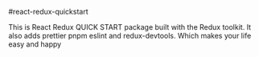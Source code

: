 #react-redux-quickstart

This is React Redux QUICK START package built with the Redux toolkit. It also adds prettier pnpm eslint and redux-devtools. Which makes your life easy and happy